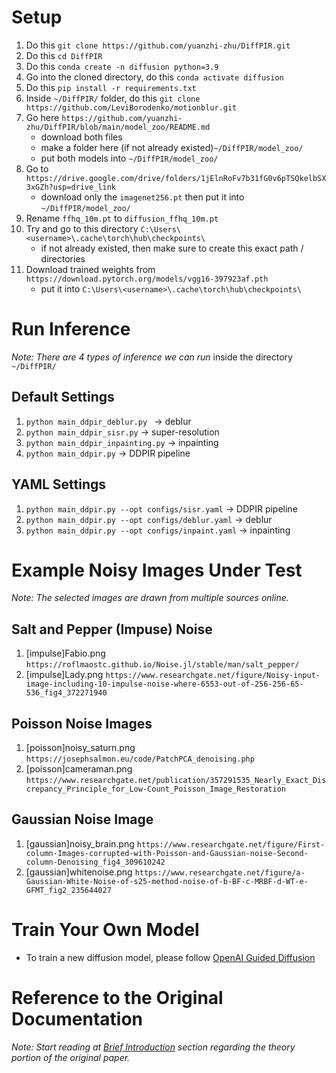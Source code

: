 # Setup

1. Do this ```git clone https://github.com/yuanzhi-zhu/DiffPIR.git```
2. Do this ```cd DiffPIR```
3. Do this ```conda create -n diffusion python=3.9```
4. Go into the cloned directory, do this ```conda activate diffusion``` 
5. Do this ```pip install -r requirements.txt```
6. Inside ```~/DiffPIR/``` folder, do this ```git clone https://github.com/LeviBorodenko/motionblur.git```
7. Go here ```https://github.com/yuanzhi-zhu/DiffPIR/blob/main/model_zoo/README.md```
    - download both files
    - make a folder here (if not already existed)```~/DiffPIR/model_zoo/```
    - put both models into ```~/DiffPIR/model_zoo/```
8. Go to ```https://drive.google.com/drive/folders/1jElnRoFv7b31fG0v6pTSQkelbSX3xGZh?usp=drive_link```
    - download only the ```imagenet256.pt``` then put it into ```~/DiffPIR/model_zoo/```
9. Rename ```ffhq_10m.pt``` to ```diffusion_ffhq_10m.pt```
10. Try and go to this directory ```C:\Users\<username>\.cache\torch\hub\checkpoints\``` 
    - if not already existed, then make sure to create this exact path / directories
11. Download trained weights from ```https://download.pytorch.org/models/vgg16-397923af.pth```
    - put it into ```C:\Users\<username>\.cache\torch\hub\checkpoints\``` 


# Run Inference

*Note: There are 4 types of inference we can run* inside the directory ```~/DiffPIR/```

## Default Settings
1. ```python main_ddpir_deblur.py ```        -> deblur
2. ```python main_ddpir_sisr.py```           -> super-resolution
3. ```python main_ddpir_inpainting.py```     -> inpainting
4. ```python main_ddpir.py```                -> DDPIR pipeline

## YAML Settings

1. ```python main_ddpir.py --opt configs/sisr.yaml```       -> DDPIR pipeline
2. ```python main_ddpir.py --opt configs/deblur.yaml```     -> deblur
3. ```python main_ddpir.py --opt configs/inpaint.yaml```    -> inpainting


# Example Noisy Images Under Test

*Note: The selected images are drawn from multiple sources online.*

## Salt and Pepper (Impuse) Noise
1. [impulse]Fabio.png ```https://roflmaostc.github.io/Noise.jl/stable/man/salt_pepper/```
2. [impulse]Lady.png ```https://www.researchgate.net/figure/Noisy-input-image-including-10-impulse-noise-where-6553-out-of-256-256-65-536_fig4_372271940```

## Poisson Noise Images
1. [poisson]noisy_saturn.png ```https://josephsalmon.eu/code/PatchPCA_denoising.php```
2. [poisson]cameraman.png ```https://www.researchgate.net/publication/357291535_Nearly_Exact_Discrepancy_Principle_for_Low-Count_Poisson_Image_Restoration```

## Gaussian Noise Image
1. [gaussian]noisy_brain.png ```https://www.researchgate.net/figure/First-column-Images-corrupted-with-Poisson-and-Gaussian-noise-Second-column-Denoising_fig4_309610242```
2. [gaussian]whitenoise.png ```https://www.researchgate.net/figure/a-Gaussian-White-Noise-of-s25-method-noise-of-b-BF-c-MRBF-d-WT-e-GFMT_fig2_235644027```

# Train Your Own Model
- To train a new diffusion model, please follow [OpenAI Guided Diffusion](https://github.com/openai/guided-diffusion)


# Reference to the Original Documentation
*Note: Start reading at [Brief Introduction](./[old]README.md) section regarding the theory portion of the original paper.*